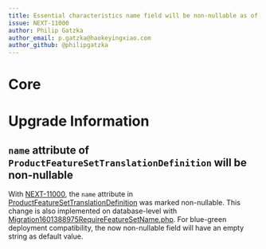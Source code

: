 ```yaml
---
title: Essential characteristics name field will be non-nullable as of v6.4.0.0
issue: NEXT-11000
author: Philip Gatzka
author_email: p.gatzka@haokeyingxiao.com 
author_github: @philipgatzka
---
```

# Core

# Upgrade Information

## `name` attribute of `ProductFeatureSetTranslationDefinition` will be non-nullable

With [NEXT-11000](https://issues.haokeyingxiao.com/issues/NEXT-11000), the `name` attribute in
[ProductFeatureSetTranslationDefinition](https://github.com/shopware/platform/blob/master/src/Core/Content/Product/Aggregate/ProductFeatureSetTranslation/ProductFeatureSetTranslationDefinition.php)
was marked non-nullable. This change is also implemented on database-level with
[Migration1601388975RequireFeatureSetName.php](https://github.com/shopware/platform/blob/master/src/Core/Migration/Migration1601388975RequireFeatureSetName.php).
For blue-green deployment compatibility, the now non-nullable field will have an empty string as default value.
